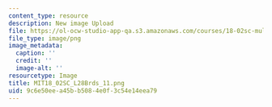 ```yaml
---
content_type: resource
description: New image Upload
file: https://ol-ocw-studio-app-qa.s3.amazonaws.com/courses/18-02sc-multivariable-calculus-fall-2010/9c6e50eea45bb5084e0f3c54e14eea79_MIT18_02SC_L28Brds_11.png
file_type: image/png
image_metadata:
  caption: ''
  credit: ''
  image-alt: ''
resourcetype: Image
title: MIT18_02SC_L28Brds_11.png
uid: 9c6e50ee-a45b-b508-4e0f-3c54e14eea79
---
```

